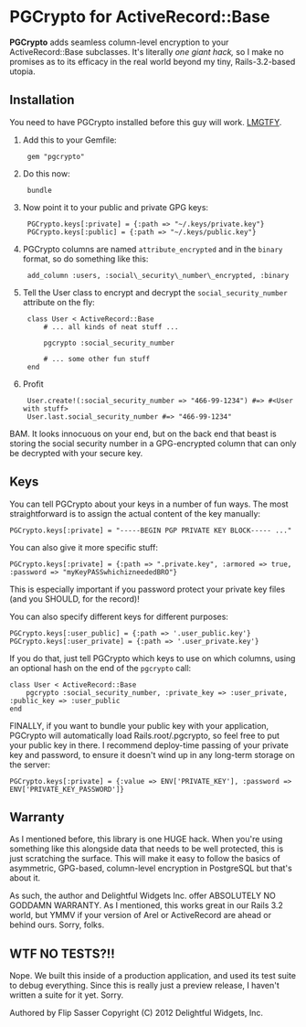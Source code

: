PGCrypto for ActiveRecord::Base
===

**PGCrypto** adds seamless column-level encryption to your ActiveRecord::Base subclasses. It's literally *one giant hack,*
so I make no promises as to its efficacy in the real world beyond my tiny, Rails-3.2-based utopia.

Installation
-

You need to have PGCrypto installed before this guy will work. [LMGTFY](http://lmgtfy.com/?q=how+to+install+pgcrypto).

1. Add this to your Gemfile:
	
		gem "pgcrypto"

2. Do this now:
	
		bundle

3. Now point it to your public and private GPG keys:
	
		PGCrypto.keys[:private] = {:path => "~/.keys/private.key"}
		PGCrypto.keys[:public] = {:path => "~/.keys/public.key"}

4. PGCrypto columns are named `attribute_encrypted` and in the `binary` format, so do something like this:
		
		add_column :users, :social\_security\_number\_encrypted, :binary

5. Tell the User class to encrypt and decrypt the `social_security_number` attribute on the fly:
		
		class User < ActiveRecord::Base
			# ... all kinds of neat stuff ...

			pgcrypto :social_security_number

			# ... some other fun stuff
		end

6. Profit
		
		User.create!(:social_security_number => "466-99-1234") #=> #<User with stuff>
		User.last.social_security_number #=> "466-99-1234"

BAM. It looks innocuous on your end, but on the back end that beast is storing the social security number in
a GPG-encrypted column that can only be decrypted with your secure key.

Keys
-

You can tell PGCrypto about your keys in a number of fun ways. The most straightforward is to assign the actual
content of the key manually:

	PGCrypto.keys[:private] = "-----BEGIN PGP PRIVATE KEY BLOCK----- ..."

You can also give it more specific stuff:

	PGCrypto.keys[:private] = {:path => ".private.key", :armored => true, :password => "myKeyPASSwhichizneededBRO"}

This is especially important if you password protect your private key files (and you SHOULD, for the record)!

You can also specify different keys for different purposes:

	PGCrypto.keys[:user_public] = {:path => '.user_public.key'}
	PGCrypto.keys[:user_private] = {:path => '.user_private.key'}

If you do that, just tell PGCrypto which keys to use on which columns, using an optional hash on the end of the `pgcrypto` call:

	class User < ActiveRecord::Base
		pgcrypto :social_security_number, :private_key => :user_private, :public_key => :user_public
	end

FINALLY, if you want to bundle your public key with your application, PGCrypto will automatically load Rails.root/.pgcrypto,
so feel free to put your public key in there. I recommend deploy-time passing of your private key and password, to ensure it
doesn't wind up in any long-term storage on the server:

	PGCrypto.keys[:private] = {:value => ENV['PRIVATE_KEY'], :password => ENV['PRIVATE_KEY_PASSWORD']}

Warranty
-

As I mentioned before, this library is one HUGE hack. When you're using something like this alongside data that needs to be
well protected, this is just scratching the surface. This will make it easy to follow the basics of asymmetric, GPG-based,
column-level encryption in PostgreSQL but that's about it.

As such, the author and Delightful Widgets Inc. offer ABSOLUTELY NO GODDAMN WARRANTY. As I mentioned, this works great in our
Rails 3.2 world, but YMMV if your version of Arel or ActiveRecord are ahead or behind ours. Sorry, folks.

WTF NO TESTS?!!
-

Nope. We built this inside of a production application, and used its test suite to debug everything. Since this is really just
a preview release, I haven't written a suite for it yet. Sorry.

Authored by Flip Sasser
Copyright (C) 2012 Delightful Widgets, Inc.
